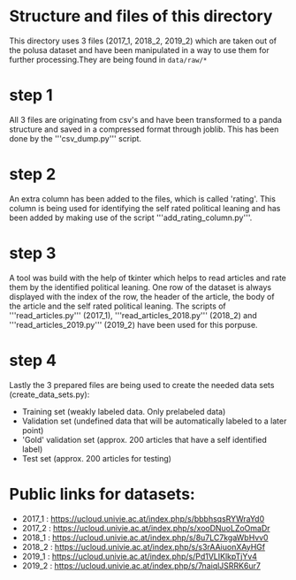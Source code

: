 # Structure and files of this directory

This directory uses 3 files (2017_1, 2018_2, 2019_2) which are taken out of the polusa dataset and have been manipulated in a way to use them for further processing.They are being found in ```data/raw/*```

# step 1
All 3 files are originating from csv's and have been transformed to a panda structure and saved in a compressed format through joblib. This has been done by the '''csv_dump.py''' script.

# step 2
An extra column has been added to the files, which is called 'rating'. This column is being used for identifying the self rated political leaning and has been added by making use of the script '''add_rating_column.py'''.

# step 3
A tool was build with the help of tkinter which helps to read articles and rate them by the identified political leaning. One row of the dataset is always displayed with the index of the row, the header of the article, the body of the article and the self rated political leaning. 
The scripts of '''read_articles.py''' (2017_1), '''read_articles_2018.py''' (2018_2) and '''read_articles_2019.py''' (2019_2) have been used for this porpuse.

# step 4
Lastly the 3 prepared files are being used to create the needed data sets (create_data_sets.py):

  - Training set (weakly labeled data. Only prelabeled data)
  - Validation set (undefined data that will be automatically labeled to a later point)
  - 'Gold' validation set (approx. 200 articles that have a self identified label)
  - Test set (approx. 200 articles for testing)




# Public links for datasets:

- 2017_1 : https://ucloud.univie.ac.at/index.php/s/bbbhsqsRYWraYd0
- 2017_2 : https://ucloud.univie.ac.at/index.php/s/xooDNuoLZoOmaDr
- 2018_1 : https://ucloud.univie.ac.at/index.php/s/8u7LC7kgaWbHvv0
- 2018_2 : https://ucloud.univie.ac.at/index.php/s/s3rAAiuonXAyHGf
- 2019_1 : https://ucloud.univie.ac.at/index.php/s/Pd1VLIKlkpTjYv4
- 2019_2 : https://ucloud.univie.ac.at/index.php/s/7naiqlJSRRK6ur7
